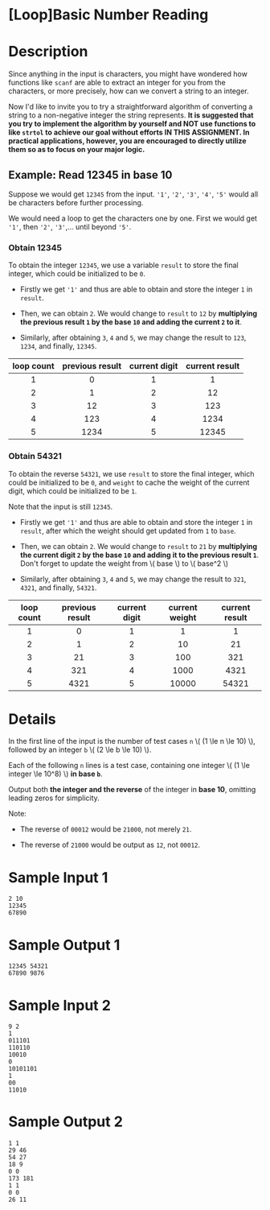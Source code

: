 # [Loop]Basic Number Reading

# Description

Since anything in the input is characters, you might have wondered how functions like ``scanf`` are able to extract an integer for you from the characters, or more precisely, how can we convert a string to an integer.

Now I'd like to invite you to try a straightforward algorithm of converting a string to a non-negative integer the string represents. **It is suggested that you try to implement the algorithm by yourself and NOT use functions to like ``strtol`` to achieve our goal without efforts IN THIS ASSIGNMENT. In practical applications, however, you are encouraged to directly utilize them so as to focus on your major logic.**

## Example: Read 12345 in base 10

Suppose we would get ``12345`` from the input. ``'1'``, ``'2'``, ``'3'``, ``'4'``, ``'5'`` would all be characters before further processing.

We would need a loop to get the characters one by one. First we would get ``'1'``, then ``'2'``, ``'3'``,... until beyond ``'5'``.

### Obtain 12345

To obtain the integer ``12345``, we use a variable ``result`` to store the final integer, which could be initialized to be ``0``.

- Firstly we get ``'1'`` and thus are able to obtain and store the integer ``1`` in ``result``.

- Then, we can obtain ``2``. We would change to ``result`` to ``12`` by **multiplying the previous result ``1`` by the base ``10`` and adding the current ``2`` to it**.

- Similarly, after obtaining ``3``, ``4`` and ``5``, we may change the result to ``123``, ``1234``, and finally, ``12345``.

|loop count|previous result|current digit|current result|
|:---:|:---:|:---:|:---:|
| 1 | 0    | 1 | 1     |
| 2 | 1    | 2 | 12    |
| 3 | 12   | 3 | 123   |
| 4 | 123  | 4 | 1234  |
| 5 | 1234 | 5 | 12345 |

### Obtain 54321

To obtain the reverse ``54321``, we use ``result`` to store the final integer, which could be initialized to be ``0``, and ``weight`` to cache the weight of the current digit, which could be initialized to be ``1``.

Note that the input is still ``12345``.

- Firstly we get ``'1'`` and thus are able to obtain and store the integer ``1`` in ``result``, after which the weight should get updated from ``1`` to ``base``.

- Then, we can obtain ``2``. We would change to ``result`` to ``21`` by **multiplying the current digit ``2`` by the base ``10`` and adding it to the previous result ``1``**. Don't forget to update the weight from \\( base \\) to \\( base^2 \\)

- Similarly, after obtaining ``3``, ``4`` and ``5``, we may change the result to ``321``, ``4321``, and finally, ``54321``.

|loop count|previous result|current digit|current weight|current result|
|:---:|:---:|:---:|:---:|:---:|
| 1 | 0    | 1 | 1     | 1     |
| 2 | 1    | 2 | 10    | 21    |
| 3 | 21   | 3 | 100   | 321   |
| 4 | 321  | 4 | 1000  | 4321  |
| 5 | 4321 | 5 | 10000 | 54321 |

# Details

In the first line of the input is the number of test cases ``n`` \\( (1 \le n \le 10) \\), followed by an integer ``b`` \\( (2 \le b \le 10) \\).

Each of the following ``n`` lines is a test case, containing one integer \\( (1 \le integer \le 10^8) \\) **in base ``b``**.

Output both **the integer and the reverse** of the integer in **base 10**, omitting leading zeros for simplicity.

Note:

- The reverse of ``00012`` would be ``21000``, not merely ``21``.

- The reverse of ``21000`` would be output as ``12``, not ``00012``.

# Sample Input 1

```
2 10
12345
67890

```

# Sample Output 1

```
12345 54321
67890 9876

```

# Sample Input 2

```
9 2
1
011101
110110
10010
0
10101101
1
00
11010

```

# Sample Output 2

```
1 1
29 46
54 27
18 9
0 0
173 181
1 1
0 0
26 11

```
